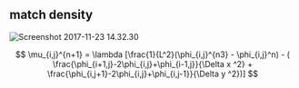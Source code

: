 ## match density

![Screenshot 2017-11-23 14.32.30](https://i.imgur.com/la1Rwe3.png)

$$
\mu_{i,j}^{n+1} = \lambda [\frac{1}{L^2}(\phi_{i,j}^{n3} - \phi_{i,j}^n) - ( \frac{\phi_{i+1,j}-2\phi_{i,j}+\phi_{i-1,j}}{\Delta x ^2} + \frac{\phi_{i,j+1}-2\phi_{i,j}+\phi_{i,j-1}}{\Delta y ^2})]
$$